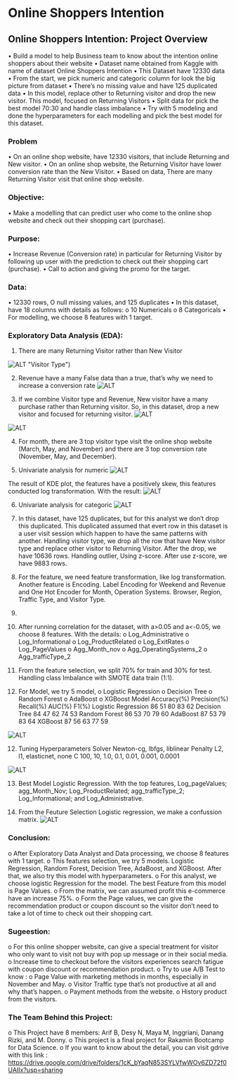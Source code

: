 # Online Shoppers Intention

## Online Shoppers Intention: Project Overview

•	Build a model to help Business team to know about the intention online shoppers about their website
•	Dataset name obtained from Kaggle with name of dataset Online Shoppers Intention
•	This Dataset have 12330 data
•	From the start, we pick numeric and categoric column for look the big picture from dataset
•	There’s no missing value and have 125 duplicated data
•	In this model, replace other to Returning visitor and drop the new visitor. This model, focused on Returning Visitors
•	Split data for pick the best model 70:30 and handle class imbalance
•	Try with 5 modeling and done the hyperparameters for each modelling and pick the best model for this dataset.

### Problem
•	On an online shop website, have 12330 visitors, that include Returning and New visitor.
•	On an online shop website, the Returning Visitor have lower conversion rate than the New Visitor.
•	Based on data, There are many Returning Visitor visit that online shop website.

### Objective:
•	Make a modelling that can predict user who come to the online shop website and check out their shopping cart (purchase).

### Purpose:
•	Increase Revenue (Conversion rate) in particular for Returning Visitor by following up user with the prediction to check out their shopping cart (purchase).
•	Call to action and giving the promo for the target.

### Data:
•	12330 rows, O null missing values, and 125 duplicates
•	In this dataset, have 18 columns with details as follows:
  o	10 Numericals
  o	8 Categoricals
•	For modelling, we choose 8 features with 1 target.

### Exploratory Data Analysis (EDA):
1.	There are many Returning Visitor rather than New Visitor 

![ALT](https://github.com/inggridpris/Purchasing-Intention-Prediction-On-Online-Shopper/blob/main/fig/visitor%20type.png) "Visitor Type")

2.	Revenue have a many False data than a true, that’s why we need to increase a conversion rate
![ALT](https://github.com/inggridpris/Purchasing-Intention-Prediction-On-Online-Shopper/blob/main/fig/Revenue.png "Revenue")
 
3.	If we combine Visitor type and Revenue, New visitor have a many purchase rather than Returning visitor. So, in this dataset, drop a new visitor and focused for returning visitor.
![ALT](https://github.com/inggridpris/Purchasing-Intention-Prediction-On-Online-Shopper/blob/main/fig/vistor%20and%20revenue.png "Returning Visitor")

![ALT](https://github.com/inggridpris/Purchasing-Intention-Prediction-On-Online-Shopper/blob/main/fig/Visitor%20and%20revenue%201.png "New Visitor")

4.	For month, there are 3 top visitor type visit the online shop website (March, May, and November) and there are 3 top conversion rate (November, May, and December).

5.	Univariate analysis for numeric
![ALT](https://github.com/inggridpris/Purchasing-Intention-Prediction-On-Online-Shopper/blob/main/fig/univariate%20for%20numeric.png "Univariate analysis for Numeric")

The result of KDE plot, the features have a positively skew, this features conducted log transformation. With the result:
![ALT](https://github.com/inggridpris/Purchasing-Intention-Prediction-On-Online-Shopper/blob/main/fig/after%20log%20transformation%20for%20numeric.png "Log Transformation")

6.	Univariate analysis for categoric
![ALT](https://github.com/inggridpris/Purchasing-Intention-Prediction-On-Online-Shopper/blob/main/fig/univariate%20for%20categorical.png "Univariate Analysis for Category")

7.	In this dataset, have 125 duplicates, but for this analyst we don’t drop this duplicated. This duplicated assumed that evert row in this dataset is a user visit session which happen to have the same patterns with another.
Handling visitor type, we drop all the row that have New visitor type and replace other visitor to Returning Visitor. After the drop, we have 10636 rows.
Handling outlier, Using z-score. After use z-score, we have 9883 rows.

8.	For the feature, we need feature transformation, like log transformation. Another feature is Encoding. Label Encoding for Weekend and Revenue and One Hot Encoder for Month, Operation Systems. Browser, Region, Traffic Type, and Visitor Type.
9.	
10.	 After running correlation for the dataset, with a>0.05 and a<-0.05, we choose 8 features. With the details:
  o	Log_Administrative
  o	Log_Informational
  o	Log_ProductRelated
  o	Log_ExitRates
  o	Log_PageValues
  o	Agg_Month_nov
  o	Agg_OperatingSystems_2
  o	Agg_trafficType_2
10.	From the feature selection, we split 70% for train and 30% for test. Handling class Imbalance with SMOTE data train (1:1).
11.	For Model, we try 5 model,
  o	Logistic Regression
  o	Decision Tree
  o	Random Forest
  o	AdaBoost
  o	XGBoost
Model	Accuracy(%)	Precision(%)	Recall(%)	AUC(%)	F1(%)
Logistic Regression	86	51	80	83	62
Decision Tree	84	47	62	74	53
Random Forest	86	53	70	79	60
AdaBoost	87	53	79	83	64
XGBoost	87	56	63	77	59

![ALT](https://github.com/inggridpris/Purchasing-Intention-Prediction-On-Online-Shopper/blob/main/fig/modelling.png "Modelling")

12.	Tuning Hyperparameters
Solver	 Newton-cg, lbfgs, liblinear
Penalty	L2, l1, elasticnet, none
C	100, 10, 1.0, 0.1, 0.01, 0.001, 0.0001

![ALT](https://github.com/inggridpris/Purchasing-Intention-Prediction-On-Online-Shopper/blob/main/fig/turning%20hyperparameters.png "Results of Turning Hyperparameters")

13.	Best Model Logistic Regression. With the top features, Log_pageValues; agg_Month_Nov; Log_ProductRelated; agg_trafficType_2; Log_Informational; and Log_Administrative.

14.	From the Feuture Selection Logistic regression, we make a confussion matrix.
![ALT](https://github.com/inggridpris/Purchasing-Intention-Prediction-On-Online-Shopper/blob/main/fig/matrix.jpg "Confussion Matrix")

### Conclusion:
  o	After Exploratory Data Analyst and Data processing, we choose 8 features with 1 target.
  o	This features selection, we try 5 models. Logistic Regression, Random Forest, Decision Tree, AdaBoost, and XGBoost. After that, we also try this model with         hyperparameters.
  o	For this analyst, we choose logistic Regression for the model. The best Feature from this model is Page Values.
  o	From the matrix, we can assumed profit this e-commerce have an increase 75%.
  o	Form the Page values, we can give the recommendation product or coupon discount so the visitor don’t need to take a lot of time to check out their shopping         cart.

### Sugeestion:
  o	For this online shopper website, can give a special treatment for visitor who only want to visit not buy with pop up message or in their social media.
  o	Increase time to checkout before the visitors experiences search fatigue with coupon discount or recommendation product.
  o	Try to use A/B Test to know :
  o	Page Value with marketing methods in months, especially in November and May.
  o	Visitor Traffic type that’s not productive at all and why that’s happen.
  o	Payment methods from the website.
  o	History product from the visitors.

### The Team Behind this Project:
  o	This Project have 8 members: Arif B, Desy N, Maya M, Inggriani, Danang Rizki, and M. Donny.
  o	This project is a final project for Rakamin Bootcamp for Data Science.
  o	If you want to know about the detail, you can visit gdrive with this link : https://drive.google.com/drive/folders/1cK_bYaqN853SYLVfwWOv6ZD72f0UAIIx?usp=sharing

